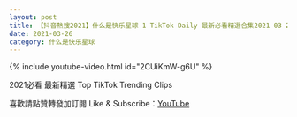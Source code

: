 ```yaml
---
layout: post
title: 【抖音熱搜2021】什么是快乐星球 1 TikTok Daily 最新必看精選合集2021 03 26
date: 2021-03-26
category: 什么是快乐星球
---
```


{% include youtube-video.html id="2CUiKmW-g6U" %}

2021必看 最新精選 Top TikTok Trending Clips

喜歡請點贊轉發加訂閱 Like & Subscribe：[YouTube](https://www.youtube.com/channel/UCAoR7VcanIPd04uEq_GIylA/videos)

